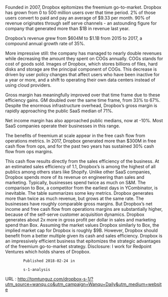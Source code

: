    
   Founded in 2007, Dropbox epitomizes the freemium go-to-market. Dropbox has grown from 0 to 500 million users over that time period. 2% of those users convert to paid and pay an average of $9.33 per month.  90% of revenue originates through self serve channels -  an astounding figure for company that generated more than $1B in revenue last year. 
    
   Dropbox’s revenue grew from $604M to $1.1B from 2015 to 2017, a compound annual growth rate of 35%. 
    
   More impressive still:  the company has managed to nearly double revenues while decreasing the amount they spent on COGs annually. COGs stands for cost of goods sold. Images of Dropbox, which stores billions of files, hard disks and storage are the principal component of COGs. 
   This decrease is driven by user policy changes that affect users who have been inactive for a year or more, and a shift to operating their own data centers instead of using cloud providers. 
    
   Gross margin has meaningfully improved over that time frame due to these efficiency gains. GM doubled over the same time frame, from 33% to 67%. Despite the enormous infrastructure overhead, Dropbox’s gross margin is rapidly approaching the public SaaS median of 71%. 
    
   Net income margin has also approached public medians, now at -10%. Most SaaS companies operate their businesses in this range. 
    
   The benefits of freemium at scale appear in the free cash flow from operations metrics. In 2017, Dropbox generated more than $300M in free cash flow from ops, and for the past two years has sustained 30% cash flow from ops margins. 
    
   This cash flow results directly from the sales efficiency of the business. At an estimated sales efficiency of 1.1, Dropbox’s is among the highest of all publics among others stars like Shopify. Unlike other SaaS companies, Dropbox spends more of its revenue on engineering than sales and marketing. Typically, businesses spend twice as much on S&M. 
   The comparison to Box, a competitor from the earliest days in YCombinator, is inevitable. The table summarizes some key metrics. 
   Dropbox generates more than twice as much revenue, but grows at the same rate. The businesses have roughly comparable gross margins. But Dropbox’s net income and free cash flow from operations margins are substantially higher, because of the self-serve customer acquisition dynamics. Dropbox generates about 2x more in gross profit per dollar in sales and marketing spend than Box. 
   Assuming the market values Dropbox similarly to Box, the implied market cap for Dropbox is roughly $9B. However, Dropbox should benefit from a better multiple given its cash and sales efficiency. Dropbox is an impressively efficient business that epitomizes the strategic advantages of the freemium go-to-market strategy. 
   Disclosure:  I work for Redpoint Ventures which holds shares of Dropbox. 
   
            Published 2018-02-24 in 
            
            s-1-analysis 
            
         
  
 URL : http://tomtunguz.com/dropbox-s-1/?utm_source=wanqu.co&utm_campaign=Wanqu+Daily&utm_medium=website